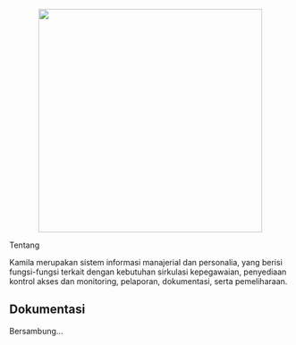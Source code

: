 <p align="center">
    <a href="https://laravel.com" target="_blank">
        <img src="https://raw.githubusercontent.com/omjipanggg/kamila/master/public/img/logo.png" width="400" />
    </a>
</p

## Tentang

Kamila merupakan sistem informasi manajerial dan personalia, yang berisi fungsi-fungsi terkait dengan kebutuhan sirkulasi kepegawaian, penyediaan kontrol akses dan monitoring, pelaporan, dokumentasi, serta pemeliharaan.

## Dokumentasi

Bersambung...
